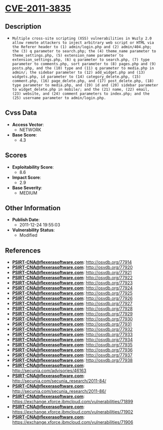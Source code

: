 
# [CVE-2011-3835](https://cve.mitre.org/cgi-bin/cvename.cgi?name=CVE-2011-3835)

## Description

- `Multiple cross-site scripting (XSS) vulnerabilities in Wuzly 2.0 allow remote attackers to inject arbitrary web script or HTML via the Referer header to (1) admin/login.php and (2) admin/404.php; the (3) q parameter to search.php; the (4) theme_name parameter to theme_settings.php, (5) extension_name parameter to extension_settings.php, (6) q parameter to search.php, (7) type parameter to comments.php, sort parameter to (8) pages.php and (9) posts.php, and the (10) type and (11) q parameter to media.php in admin/; the sidebar parameter to (12) add_widget.php and (13) widgets.php, id parameter to (14) category_delete.php, (15) comment.php, (16) page_delete.php, and (17) post_delete.php, (18) type parameter to media.php, and (19) id and (20) sidebar parameter to widget_delete.php in mobile/; and the (21) name, (22) email, (23) website, and (24) comment parameters to index.php; and the (25) username parameter to admin/login.php.`

## Cvss Data

- **Access Vector**:
  - NETWORK
- **Base Score**:
  - 4.3

## Scores

- **Exploitability Score**:
  - 8.6
- **Impact Score**:
  - 2.9
- **Base Severity**:
  - MEDIUM

## Other Information

- **Publish Date**:
  - 2011-12-24 19:55:03
- **Vulnerability Status**:
  - Modified

## References

- **PSIRT-CNA@flexerasoftware.com**: http://osvdb.org/77914
- **PSIRT-CNA@flexerasoftware.com**: http://osvdb.org/77920
- **PSIRT-CNA@flexerasoftware.com**: http://osvdb.org/77921
- **PSIRT-CNA@flexerasoftware.com**: http://osvdb.org/77922
- **PSIRT-CNA@flexerasoftware.com**: http://osvdb.org/77923
- **PSIRT-CNA@flexerasoftware.com**: http://osvdb.org/77924
- **PSIRT-CNA@flexerasoftware.com**: http://osvdb.org/77925
- **PSIRT-CNA@flexerasoftware.com**: http://osvdb.org/77926
- **PSIRT-CNA@flexerasoftware.com**: http://osvdb.org/77927
- **PSIRT-CNA@flexerasoftware.com**: http://osvdb.org/77928
- **PSIRT-CNA@flexerasoftware.com**: http://osvdb.org/77929
- **PSIRT-CNA@flexerasoftware.com**: http://osvdb.org/77930
- **PSIRT-CNA@flexerasoftware.com**: http://osvdb.org/77931
- **PSIRT-CNA@flexerasoftware.com**: http://osvdb.org/77932
- **PSIRT-CNA@flexerasoftware.com**: http://osvdb.org/77933
- **PSIRT-CNA@flexerasoftware.com**: http://osvdb.org/77934
- **PSIRT-CNA@flexerasoftware.com**: http://osvdb.org/77935
- **PSIRT-CNA@flexerasoftware.com**: http://osvdb.org/77936
- **PSIRT-CNA@flexerasoftware.com**: http://osvdb.org/77937
- **PSIRT-CNA@flexerasoftware.com**: http://osvdb.org/77938
- **PSIRT-CNA@flexerasoftware.com**: http://secunia.com/advisories/46163
- **PSIRT-CNA@flexerasoftware.com**: http://secunia.com/secunia_research/2011-84/
- **PSIRT-CNA@flexerasoftware.com**: http://secunia.com/secunia_research/2011-86/
- **PSIRT-CNA@flexerasoftware.com**: https://exchange.xforce.ibmcloud.com/vulnerabilities/71899
- **PSIRT-CNA@flexerasoftware.com**: https://exchange.xforce.ibmcloud.com/vulnerabilities/71902
- **PSIRT-CNA@flexerasoftware.com**: https://exchange.xforce.ibmcloud.com/vulnerabilities/71906
